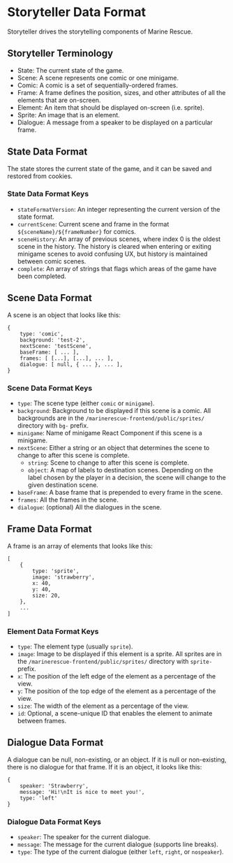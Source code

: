 # Storyteller Data Format

Storyteller drives the storytelling components of Marine Rescue.

## Storyteller Terminology

* State: The current state of the game.
* Scene: A scene represents one comic or one minigame.
* Comic: A comic is a set of sequentially-ordered frames.
* Frame: A frame defines the position, sizes, and other attributes of all the elements that are on-screen.
* Element: An item that should be displayed on-screen (i.e. sprite).
* Sprite: An image that is an element.
* Dialogue: A message from a speaker to be displayed on a particular frame.

## State Data Format

The state stores the current state of the game, and it can be saved and restored from cookies.

### State Data Format Keys

* `stateFormatVersion`: An integer representing the current version of the state format.
* `currentScene`: Current scene and frame in the format `${sceneName}/${frameNumber}` for comics.
* `sceneHistory`: An array of previous scenes, where index 0 is the oldest scene in the history. The history is cleared when entering or exiting minigame scenes to avoid confusing UX, but history is maintained between comic scenes.
* `complete`: An array of strings that flags which areas of the game have been completed.

## Scene Data Format

A scene is an object that looks like this:

```
{
    type: 'comic',
    background: 'test-2',
    nextScene: 'testScene',
    baseFrame: [ ... ],
    frames: [ [...], [...], ... ],
    dialogue: [ null, { ... }, ... ],
}
```

### Scene Data Format Keys

* `type`: The scene type (either `comic` or `minigame`).
* `background`: Background to be displayed if this scene is a comic. All backgrounds are in the `/marinerescue-frontend/public/sprites/` directory with `bg-` prefix.
* `minigame`: Name of minigame React Component if this scene is a minigame.
* `nextScene`: Either a string or an object that determines the scene to change to after this scene is complete.
  * `string`: Scene to change to after this scene is complete.
  * `object`: A map of labels to destination scenes. Depending on the label chosen by the player in a decision, the scene will change to the given destination scene.
* `baseFrame`: A base frame that is prepended to every frame in the scene.
* `frames`: All the frames in the scene.
* `dialogue`: (optional) All the dialogues in the scene.

## Frame Data Format

A frame is an array of elements that looks like this:

```
[
    {
        type: 'sprite',
        image: 'strawberry',
        x: 40,
        y: 40,
        size: 20,
    },
    ...
]
```

### Element Data Format Keys

* `type`: The element type (usually `sprite`).
* `image`: Image to be displayed if this element is a sprite. All sprites are in the `/marinerescue-frontend/public/sprites/` directory with `sprite-` prefix.
* `x`: The position of the left edge of the element as a percentage of the view.
* `y`: The position of the top edge of the element as a percentage of the view.
* `size`: The width of the element as a percentage of the view.
* `id`: Optional, a scene-unique ID that enables the element to animate between frames.

## Dialogue Data Format

A dialogue can be null, non-existing, or an object. If it is null or non-existing, there is no dialogue for that frame. If it is an object, it looks like this:

```
{
    speaker: 'Strawberry',
    message: 'Hi!\nIt is nice to meet you!',
    type: 'left'
}
```

### Dialogue Data Format Keys

* `speaker`: The speaker for the current dialogue.
* `message`: The message for the current dialogue (supports line breaks).
* `type`: The type of the current dialogue (either `left`, `right`, or `nospeaker`).
